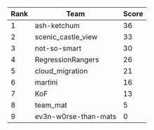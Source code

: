 | Rank | Team | Score |
| --- | --- | --- |
|1|ash-ketchum|36|
|2|scenic_castle_view|33|
|3|not-so-smart|30|
|4|RegressionRangers|26|
|5|cloud_migration|21|
|6|martini|16|
|7|KoF|13|
|8|team_mat|5|
|9|ev3n-w0rse-than-mats|0|

